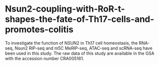 # Nsun2-coupling-with-RoR-t-shapes-the-fate-of-Th17-cells-and-promotes-colitis

To investigate the function of NSUN2 in Th17 cell homeostasis, the RNA-seq, Nsun2 RIP-seq and m5C MeRIP-seq, ATAC-seq and scRNA-seq have been used in this study. The raw data of this study are available in the GSA with the accession number CRA005161.
